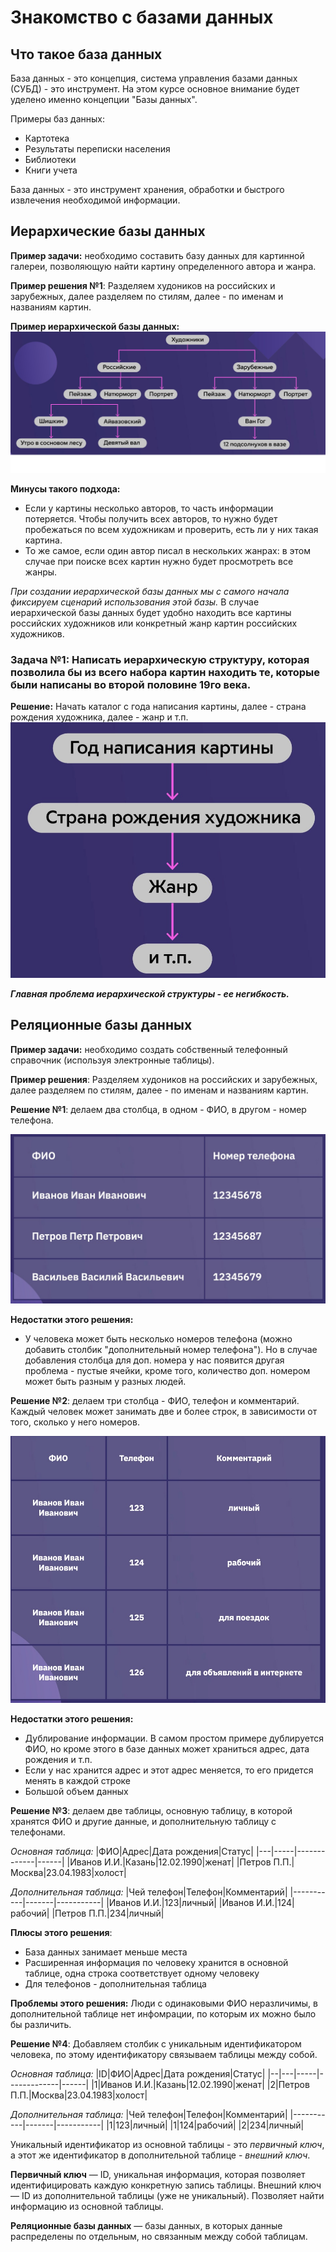 # Знакомство с базами данных

## Что такое база данных

База данных - это концепция, система управления базами данных (СУБД) - это инструмент. На этом курсе основное внимание будет уделено именно концепции "Базы данных".

Примеры баз данных:
* Картотека
* Результаты переписки населения
* Библиотеки
* Книги учета 

База данных - это инструмент хранения, обработки и быстрого извлечения необходимой информации.

## Иерархические базы данных

**Пример задачи:** необходимо составить базу данных для картинной галереи, позволяющую найти картину определенного автора и жанра.

**Пример решения №1**: 
Разделяем худоников на российских и зарубежных, далее разделяем по стилям, далее - по именам и названиям картин.

**Пример иерархической базы данных:**
![пример иерархии картин](example1.jpg)

**Минусы такого подхода:**
* Если у картины несколько авторов, то часть информации потеряется. Чтобы получить всех авторов, то нужно будет пробежаться по всем художникам и проверить, есть ли у них такая картина.
* То же самое, если один автор писал в нескольких жанрах:  в этом случае при поиске всех картин нужно будет просмотреть все жанры.

*При создании иерархической базы данных мы с самого начала фиксируем сценарий использования этой базы.* В случае иерархической базы данных будет удобно находить все картины российских художников или конкретный жанр картин российских художников. 

### Задача №1: Написать иерархическую структуру, которая позволила бы из всего набора картин находить те, которые были написаны во второй половине 19го века.

**Решение:** Начать каталог с года написания картины, далее - страна рождения художника, далее - жанр и т.п.
![Пример 2: вариант иерархической структуры, позволяющей искать по году картины](example2.jpg)

**_Главная проблема иерархической структуры - ее негибкость._**

## Реляционные базы данных

**Пример задачи:** необходимо создать собственный телефонный справочник (используя электронные таблицы).

**Пример решения**: 
Разделяем худоников на российских и зарубежных, далее разделяем по стилям, далее - по именам и названиям картин.

**Решение №1**: делаем два столбца, в одном - ФИО, в другом - номер телефона.

![Пример решения задачи с телефонным справочником](example3.jpg)

**Недостатки этого решения:**
* У человека может быть несколько номеров телефона (можно добавить столбик "дополнительный номер телефона"). Но в случае добавления столбца для доп. номера у нас появится другая проблема - пустые ячейки, кроме того, количество доп. номером может быть разным у разных людей.

**Решение №2**: делаем три столбца - ФИО, телефон и комментарий. Каждый человек может занимать две и более строк, в зависимости от того, сколько у него номеров.

![Пример решения задачи с телефонным справочником](example4.jpg)

**Недостатки этого решения:**
* Дублирование информации. В самом простом примере дублируется ФИО, но кроме этого в базе данных может храниться адрес, дата рождения и т.п.
* Если у нас хранится адрес и этот адрес меняется, то его придется менять в каждой строке
* Большой объем данных

**Решение №3**: делаем две таблицы, основную таблицу, в которой хранятся ФИО и другие данные, и дополнительную таблицу с телефонами.

*Основная таблица:*
|ФИО|Адрес|Дата рождения|Статус|
|---|-----|-------------|------|
|Иванов И.И.|Казань|12.02.1990|женат|
|Петров П.П.|Москва|23.04.1983|холост|

*Дополнительная таблица:*
|Чей телефон|Телефон|Комментарий|
|-----------|-------|-----------|
|Иванов И.И.|123|личный|
|Иванов И.И.|124|рабочий|
|Петров П.П.|234|личный|

**Плюсы этого решения**:
* База данных занимает меньше места
* Расширенная информация по человеку хранится в основной таблице, одна строка соответствует одному человеку
* Для телефонов - дополнительная таблица

**Проблемы этого решения:**
Люди с одинаковыми ФИО неразличимы, в дополнительной таблице нет инфомрации, по которым их можно было бы различить.

**Решение №4**: Добавляем столбик с уникальным идентификатором человека, по этому идентификатору связываем таблицы между собой.

*Основная таблица:*
|ID|ФИО|Адрес|Дата рождения|Статус|
|--|---|-----|-------------|------|
|1|Иванов И.И.|Казань|12.02.1990|женат|
|2|Петров П.П.|Москва|23.04.1983|холост|

*Дополнительная таблица:*
|Чей телефон|Телефон|Комментарий|
|-----------|-------|-----------|
|1|123|личный|
|1|124|рабочий|
|2|234|личный|

Уникальный идентификатор из основной таблицы - это *первичный ключ*, а этот же идентификатор в дополнительной таблице - *внешний ключ*.

**Первичный ключ** — ID, уникальная информация, которая позволяет идентифицировать каждую конкретную запись таблицы.
Внешний ключ — ID из дополнительной таблицы (уже не уникальный). Позволяет найти информацию из основной таблицы.

**Реляционные базы данных** — базы данных, в которых данные распределены по отдельным, но связанным между собой таблицам.